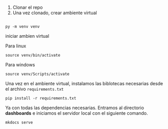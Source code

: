 
1. Clonar el repo
2. Una vez clonado, crear ambiente virtual

```

py -m venv venv

```
iniciar ambien virtual

Para linux
```
source venv/bin/activate

```

Para windows

```
source venv/Scripts/activate

```
Una vez en el ambiente virtual, instalamos las biblotecas necesarias desde el archivo `requirements.txt`

```
pip install -r requirements.txt

```

Ya con todas las dependencias necesarias. Entramos al directorio   **dashboards**  e iniciamos el servidor local con el siguiente comando.

```
mkdocs serve
```

